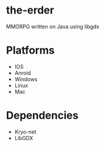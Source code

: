 the-erder
=========

MMORPG written on Java using libgdx


Platforms
=========

+ IOS
+ Anroid
+ Windows
+ Linux
+ Mac

Dependencies
=========
+ Kryo-net
+ LibGDX
